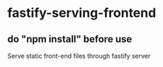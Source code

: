 # fastify-serving-frontend

## do "npm install" before use

Serve static front-end files through fastify server

